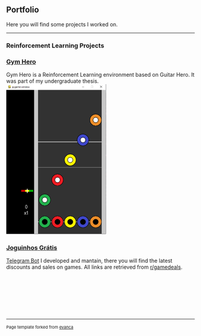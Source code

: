 ## Portfolio
Here you will find some projects I worked on.

---

### Reinforcement Learning Projects

<!-- [Project 1 Title](/sample_page)
<img src="images/dummy_thumbnail.jpg?raw=true"/>

---
[Project 2 Title](/pdf/sample_presentation.pdf)
<img src="images/dummy_thumbnail.jpg?raw=true"/>

---
[Gym Hero](/_pages/gymhero)
<img src="images/dummy_thumbnail.jpg?raw=true"/> -->

### [Gym Hero](/gym-hero)
Gym Hero is a Reinforcement Learning environment based on Guitar Hero. It was part of my undergraduate thesis.<br/>
<img src="images/gym-hero.png?raw=true" height="400"/>

### [Joguinhos Grátis](/JoguinhosGratis)
[Telegram Bot](t.me/joguinhosgratis) I developed and mantain, there you will find the latest discounts and sales on games. All links are retrieved from [r/gamedeals](reddit.com/r/gamedeals).

<br/><br/><br/><br/><br/><br/>



---
<p style="font-size:11px">Page template forked from <a href="https://github.com/evanca/quick-portfolio">evanca</a></p>
<!-- Remove above link if you don't want to attibute -->
